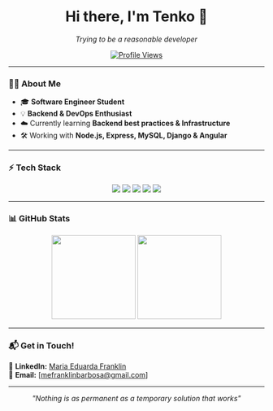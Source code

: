 <h1 align="center">Hi there, I'm Tenko 👋</h1>

<p align="center">
  <i>Trying to be a reasonable developer</i>
</p>

<p align="center">
  <a href="https://github.com/Tenko404">
    <img src="https://komarev.com/ghpvc/?username=seuusuario&label=Profile%20Views&color=blue&style=flat" alt="Profile Views" />
  </a>
</p>

---

### 👩‍💻 About Me
- 🎓 **Software Engineer Student**  
- 💡 **Backend & DevOps Enthusiast**  
- ☁️ Currently learning **Backend best practices & Infrastructure**  
- 🛠️ Working with **Node.js, Express, MySQL, Django & Angular**  

---

### ⚡ Tech Stack
<p align="center">
  <img src="https://img.shields.io/badge/Node.js-43853D?style=for-the-badge&logo=node.js&logoColor=white" />
  <img src="https://img.shields.io/badge/Express.js-000000?style=for-the-badge&logo=express&logoColor=white" />
  <img src="https://img.shields.io/badge/MySQL-4479A1?style=for-the-badge&logo=mysql&logoColor=white" />
  <img src="https://img.shields.io/badge/Git-F05032?style=for-the-badge&logo=git&logoColor=white" />
  <img src="https://img.shields.io/badge/Python-3776AB?style=for-the-badge&logo=python&logoColor=white" />
</p>

---

### 📊 GitHub Stats
<p align="center">
  <img src="https://github-readme-stats.vercel.app/api?username=Tenko404&show_icons=true&theme=radical" height="165" />
  <img src="https://github-readme-stats.vercel.app/api/top-langs/?username=Tenko404&layout=compact&theme=radical" height="165" />
</p>

---

### 📬 Get in Touch!
💼 **LinkedIn:** [Maria Eduarda Franklin](https://www.linkedin.com/in/maria-eduarda-franklin-barbosa/)  
📧 **Email:** [mefranklinbarbosa@gmail.com]  

---

<p align="center">
  <i>"Nothing is as permanent as a temporary solution that works"</i>
</p>
